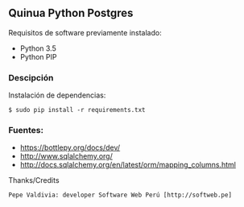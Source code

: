 ## Quinua Python Postgres

Requisitos de software previamente instalado:

+ Python 3.5
+ Python PIP

### Descipción

Instalación de dependencias:

	$ sudo pip install -r requirements.txt

### Fuentes:

+ https://bottlepy.org/docs/dev/
+ http://www.sqlalchemy.org/
+ http://docs.sqlalchemy.org/en/latest/orm/mapping_columns.html

Thanks/Credits

    Pepe Valdivia: developer Software Web Perú [http://softweb.pe]
